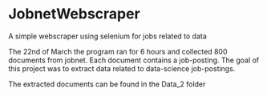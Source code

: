 # JobnetWebscraper
A simple webscraper using selenium for jobs related to data

The 22nd of March the program ran for 6 hours and collected 800 documents from jobnet. Each document contains a job-posting.
The goal of this project was to extract data related to data-science job-postings.

The extracted documents can be found in the Data_2 folder


